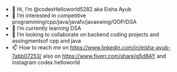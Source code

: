 - 👋 Hi, I’m @codexHelloworld5282 aka Eisha Ayub
- 👀 I’m interested in competitive programming/cpp/java/javafx/javaswing/OOP/DSA
- 🌱 I’m currently learning DSA
- 💞️ I’m looking to collaborate on backend coding projects and assingmentsof cpp and java
- 📫 How to reach me on https://www.linkedin.com/in/eisha-ayub-7abb07253/
      also on https://www.fiverr.com/share/g5d8AY and instagram codex.helloworld

<!---
codexHelloworld5282/codexHelloworld5282 is a ✨ special ✨ repository because its `README.md` (this file) appears on your GitHub profile.
You can click the Preview link to take a look at your changes.
--->
